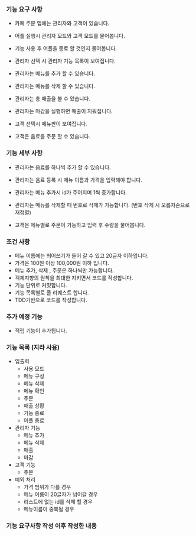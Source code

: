 ### 기능 요구 사항

- 카페 주문 앱에는 관리자와 고객이 있습니다.
- 어플 실행시 관리자 모드와 고객 모드를 물어봅니다.
- 기능 사용 후 어플을 종료 할 것인지 물어봅니다.

- 관리자 선택 시 관리자 기능 목록이 보여집니다.
- 관리자는 메뉴를 추가 할 수 있습니다.
- 관리자는 메뉴를 삭제 할 수 있습니다.
- 관리자는 총 매출을 볼 수 있습니다.
- 관리자는 마감을 실행하면 매출이 지워집니다.

- 고객 선택시 메뉴판이 보여집니다.
- 고객은 음료를 주문 할 수 있습니다.

### 기능 세부 사항

- 관리자는 음료를 하나씩 추가 할 수 있습니다.
- 관리자는 음료 등록 시 메뉴 이름과 가격을 입력해야 합니다.
- 관리자는 메뉴 추가시 id가 주어지며 1씩 증가합니다.
- 관리자는 메뉴를 삭제할 때 번호로 삭제가 가능합니다. (번호 삭제 시 오름차순으로 재정렬)

- 고객은  메뉴별로 주문이 가능하고 입력 후 수량을 물어봅니다.

### 조건 사항

- 메뉴 이름에는 띄어쓰기가 들어 갈 수 있고 20글자 이하입니다.
- 가격은 100원 이상 100,000원 이하 입니다.
- 메뉴 추가, 삭제 , 주문은 하나씩만 가능합니다.
- 객체지향의 원칙을 최대한 지키면서 코드를 작성합니다.
- 기능 단위로 커밋합니다.
- 기능 목록별로 풀 리퀘스트 합니다.
- TDD기반으로 코드를 작성합니다.

### 추가 예정 기능

- 적립 기능이 추가됩니다.

### 기능 목록 (지라 사용)

- 입출력
    - 사용 모드
    - 메뉴 구성
    - 메뉴 삭제
    - 메뉴 확인
    - 주문
    - 매출 상황
    - 기능 종료
    - 어플 종료
- 관리자 기능
    - 메뉴 추가
    - 메뉴 삭제
    - 매출
    - 마감
- 고객 기능
    - 주문
- 예외 처리
    - 가격 범위가 다를 경우
    - 메뉴 이름이 20글자가 넘어갈 경우
    - 리스트에 없는 id를 삭제 할 경우
    - 메뉴이름이 중복될 경우

### 기능 요구사항 작성 이후 작성한 내용